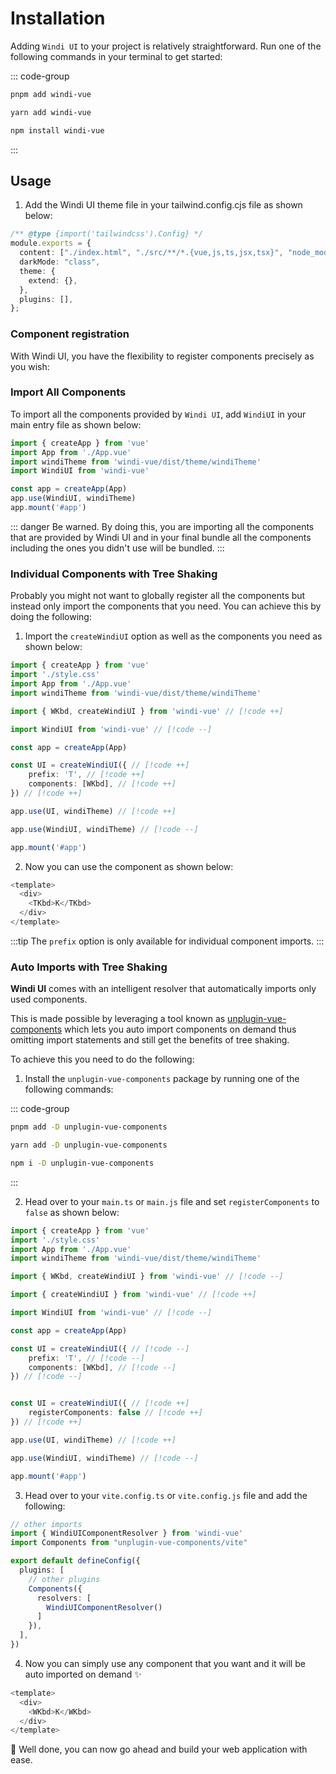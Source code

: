 # Installation

Adding `Windi UI` to your project is relatively straightforward. Run one of the following commands in your terminal to get started:

::: code-group
  ```bash [pnpm]
  pnpm add windi-vue
  ```
  ```bash [yarn]
  yarn add windi-vue
  ```
  ```bash [npm]
  npm install windi-vue
  ```
:::

## Usage

1. Add the Windi UI theme file in your tailwind.config.cjs file as shown below:

```ts
/** @type {import('tailwindcss').Config} */
module.exports = {
  content: ["./index.html", "./src/**/*.{vue,js,ts,jsx,tsx}", "node_modules/windi-vue/dist/theme/*.{js,jsx,ts,tsx,vue}"],
  darkMode: "class",
  theme: {
    extend: {},
  },
  plugins: [],
};

```


### Component registration

With Windi UI, you have the flexibility to register components precisely as you wish:

### Import All Components

To import all the components provided by `Windi UI`, add `WindiUI` in your main entry file as shown below:

```ts
import { createApp } from 'vue'
import App from './App.vue'
import windiTheme from 'windi-vue/dist/theme/windiTheme'
import WindiUI from 'windi-vue'

const app = createApp(App)
app.use(WindiUI, windiTheme)
app.mount('#app')
```

::: danger
Be warned. By doing this, you are importing all the components that are provided by Windi UI and in your final bundle all the components including the ones you didn't use will be bundled.
:::


### Individual Components with Tree Shaking

Probably you might not want to globally register all the components but instead only import the components that you need. You can achieve this by doing the following: 

1. Import the `createWindiUI` option as well as the components you need as shown below:

```ts
import { createApp } from 'vue'
import './style.css'
import App from './App.vue'
import windiTheme from 'windi-vue/dist/theme/windiTheme'

import { WKbd, createWindiUI } from 'windi-vue' // [!code ++]

import WindiUI from 'windi-vue' // [!code --]

const app = createApp(App)

const UI = createWindiUI({ // [!code ++]
    prefix: 'T', // [!code ++]
    components: [WKbd], // [!code ++]
}) // [!code ++]

app.use(UI, windiTheme) // [!code ++]

app.use(WindiUI, windiTheme) // [!code --]

app.mount('#app')
```

2. Now you can use the component as shown below:

```js
<template>
  <div>
    <TKbd>K</TKbd>
  </div>
</template>

```

:::tip
The `prefix` option is only available for individual component imports.
:::


### Auto Imports with Tree Shaking

 **Windi UI** comes with an intelligent resolver that automatically imports only used components.

This is made possible by leveraging a tool known as [unplugin-vue-components](https://github.com/antfu/unplugin-vue-components) which lets you auto import components on demand thus omitting import statements and still get the benefits of tree shaking.

To achieve this you need to do the following: 

1. Install the `unplugin-vue-components` package by running one of the following commands:

::: code-group
  ```bash [pnpm]
  pnpm add -D unplugin-vue-components
  ```
  ```bash [yarn]
  yarn add -D unplugin-vue-components
  ```
  ```bash [npm]
  npm i -D unplugin-vue-components
  ```
:::

2. Head over to your `main.ts` or `main.js` file and set `registerComponents` to `false` as shown below:

```ts
import { createApp } from 'vue'
import './style.css'
import App from './App.vue'
import windiTheme from 'windi-vue/dist/theme/windiTheme'

import { WKbd, createWindiUI } from 'windi-vue' // [!code --]

import { createWindiUI } from 'windi-vue' // [!code ++]

import WindiUI from 'windi-vue' // [!code --]

const app = createApp(App)

const UI = createWindiUI({ // [!code --]
    prefix: 'T', // [!code --]
    components: [WKbd], // [!code --]
}) // [!code --]


const UI = createWindiUI({ // [!code ++]
    registerComponents: false // [!code ++]
}) // [!code ++]

app.use(UI, windiTheme) // [!code ++]

app.use(WindiUI, windiTheme) // [!code --]

app.mount('#app')
```

3. Head over to your `vite.config.ts` or `vite.config.js` file and add the following:

```ts
// other imports
import { WindiUIComponentResolver } from 'windi-vue'
import Components from "unplugin-vue-components/vite"

export default defineConfig({
  plugins: [
    // other plugins
    Components({
      resolvers: [
        WindiUIComponentResolver()
      ]
    }),
  ],
})

```

4. Now you can simply use any component that you want and it will be auto imported on demand ✨

```js
<template>
  <div>
    <WKbd>K</WKbd>
  </div>
</template>
```

🥳 Well done, you can now go ahead and build your web application with ease.